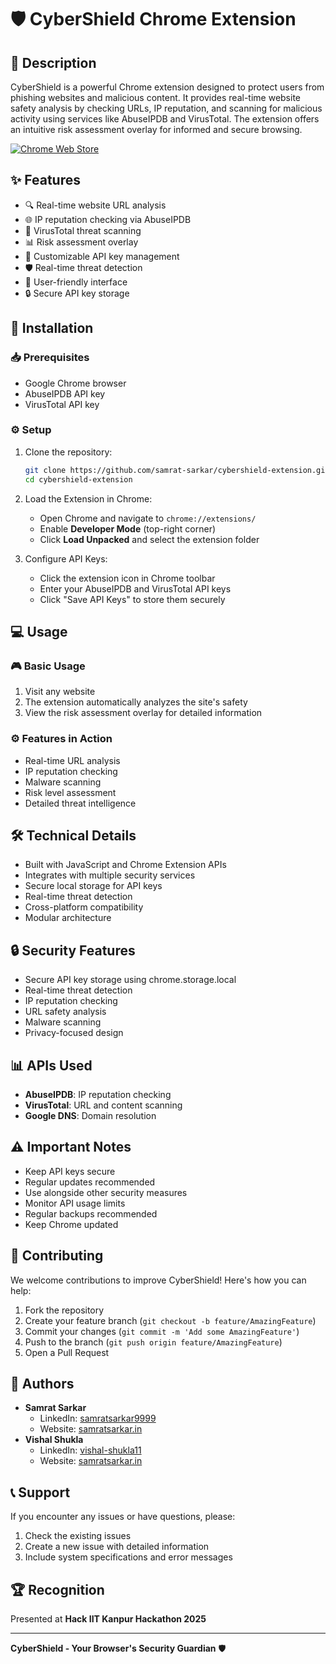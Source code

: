 # 🛡️ CyberShield Chrome Extension

## 📝 Description
CyberShield is a powerful Chrome extension designed to protect users from phishing websites and malicious content. It provides real-time website safety analysis by checking URLs, IP reputation, and scanning for malicious activity using services like AbuseIPDB and VirusTotal. The extension offers an intuitive risk assessment overlay for informed and secure browsing.

[![Chrome Web Store](https://img.shields.io/badge/Chrome%20Web%20Store-CyberShield-blue)](https://chrome.google.com/webstore/detail/obbalfdkjfnffogbjaalcepkfpebchip)

## ✨ Features
- 🔍 Real-time website URL analysis
- 🌐 IP reputation checking via AbuseIPDB
- 🦠 VirusTotal threat scanning
- 📊 Risk assessment overlay
- 🔑 Customizable API key management
- 🛡️ Real-time threat detection
- 📱 User-friendly interface
- 🔒 Secure API key storage

## 🚀 Installation

### 📥 Prerequisites
- Google Chrome browser
- AbuseIPDB API key
- VirusTotal API key

### ⚙️ Setup
1. Clone the repository:
   ```bash
   git clone https://github.com/samrat-sarkar/cybershield-extension.git
   cd cybershield-extension
   ```

2. Load the Extension in Chrome:
   - Open Chrome and navigate to `chrome://extensions/`
   - Enable **Developer Mode** (top-right corner)
   - Click **Load Unpacked** and select the extension folder

3. Configure API Keys:
   - Click the extension icon in Chrome toolbar
   - Enter your AbuseIPDB and VirusTotal API keys
   - Click "Save API Keys" to store them securely

## 💻 Usage

### 🎮 Basic Usage
1. Visit any website
2. The extension automatically analyzes the site's safety
3. View the risk assessment overlay for detailed information

### ⚙️ Features in Action
- Real-time URL analysis
- IP reputation checking
- Malware scanning
- Risk level assessment
- Detailed threat intelligence

## 🛠️ Technical Details
- Built with JavaScript and Chrome Extension APIs
- Integrates with multiple security services
- Secure local storage for API keys
- Real-time threat detection
- Cross-platform compatibility
- Modular architecture

## 🔒 Security Features
- Secure API key storage using chrome.storage.local
- Real-time threat detection
- IP reputation checking
- URL safety analysis
- Malware scanning
- Privacy-focused design

## 📊 APIs Used
- **AbuseIPDB**: IP reputation checking
- **VirusTotal**: URL and content scanning
- **Google DNS**: Domain resolution

## ⚠️ Important Notes
- Keep API keys secure
- Regular updates recommended
- Use alongside other security measures
- Monitor API usage limits
- Regular backups recommended
- Keep Chrome updated

## 🤝 Contributing
We welcome contributions to improve CyberShield! Here's how you can help:

1. Fork the repository
2. Create your feature branch (`git checkout -b feature/AmazingFeature`)
3. Commit your changes (`git commit -m 'Add some AmazingFeature'`)
4. Push to the branch (`git push origin feature/AmazingFeature`)
5. Open a Pull Request

## 👤 Authors
- **Samrat Sarkar**
  - LinkedIn: [samratsarkar9999](https://www.linkedin.com/in/samratsarkar9999/)
  - Website: [samratsarkar.in](https://samratsarkar.in/)
- **Vishal Shukla**
  - LinkedIn: [vishal-shukla11](https://www.linkedin.com/in/vishal-shukla11/)
  - Website: [samratsarkar.in](https://vishal11.tech/)

## 📞 Support
If you encounter any issues or have questions, please:
1. Check the existing issues
2. Create a new issue with detailed information
3. Include system specifications and error messages

## 🏆 Recognition
Presented at **Hack IIT Kanpur Hackathon 2025**

---

**CyberShield - Your Browser's Security Guardian** 🛡️
